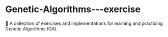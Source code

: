 # Genetic-Algorithms---exercise
🧬 A  collection of exercises and implementations for learning and practicing Genetic Algorithms (GA).
